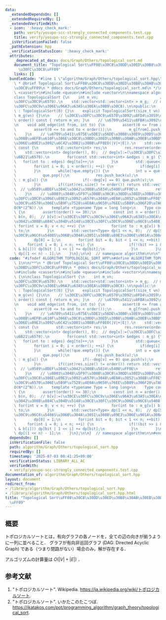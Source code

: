 ```yaml
---
data:
  _extendedDependsOn: []
  _extendedRequiredBy: []
  _extendedVerifiedWith:
  - icon: ':heavy_check_mark:'
    path: verify/yosupo-scc-strongly_connected_components.test.cpp
    title: verify/yosupo-scc-strongly_connected_components.test.cpp
  _isVerificationFailed: false
  _pathExtension: hpp
  _verificationStatusIcon: ':heavy_check_mark:'
  attributes:
    _deprecated_at_docs: docs/Graph/Others/topological_sort.md
    document_title: "Topological Sort\uFF08\u30C8\u30DD\u30ED\u30B8\u30AB\u30EB\u30BD\
      \u30FC\u30C8\uFF09"
    links: []
  bundledCode: "#line 1 \"algorithm/Graph/Others/topological_sort.hpp\"\n\n\n\n/**\n\
    \ * @brief Topological Sort\uFF08\u30C8\u30DD\u30ED\u30B8\u30AB\u30EB\u30BD\u30FC\
    \u30C8\uFF09\n * @docs docs/Graph/Others/topological_sort.md\n */\n\n#include\
    \ <cassert>\n#include <queue>\n#include <vector>\n\nnamespace algorithm {\n\n\
    class TopologicalSort {\n    int m_vn;                            // m_vn:=(\u30CE\
    \u30FC\u30C9\u6570).\n    std::vector<std::vector<int> > m_g;  // m_g[v]:=(\u30CE\
    \u30FC\u30C9v\u306E\u96A3\u63A5\u30EA\u30B9\u30C8).\n\npublic:\n    TopologicalSort()\
    \ : TopologicalSort(0) {}\n    explicit TopologicalSort(size_t vn) : m_vn(vn),\
    \ m_g(vn) {}\n\n    // \u30CE\u30FC\u30C9\u6570\u3092\u8FD4\u3059\uFF0E\n    int\
    \ order() const { return m_vn; }\n    // \u6709\u5411\u8FBA\u3092\u5F35\u308B\uFF0E\
    \n    void add_edge(int from, int to) {\n        assert(0 <= from and from < order());\n\
    \        assert(0 <= to and to < order());\n        m_g[from].push_back(to);\n\
    \    }\n    // \u6709\u5411\u975E\u5DE1\u56DE\u30B0\u30E9\u30D5\u306B\u5BFE\u3059\
    \u308B\u4EFB\u610F\u306E\u30C8\u30DD\u30ED\u30B8\u30AB\u30EB\u30BD\u30FC\u30C8\
    \u306E\u89E3\u3092\u6C42\u3081\u308B\uFF0EO(|V|+|E|).\n    std::vector<int> topological_sort()\
    \ const {\n        std::vector<int> res;\n        res.reserve(order());\n    \
    \    std::vector<int> deg(order(), 0);  // deg[v]:=(\u30CE\u30FC\u30C9v\u306E\u5165\
    \u6B21\u6570).\n        for(const std::vector<int> &edges : m_g) {\n         \
    \   for(int to : edges) deg[to]++;\n        }\n        std::queue<int> que;\n\
    \        for(int i = 0; i < order(); ++i) {\n            if(deg[i] == 0) que.push(i);\n\
    \        }\n        while(!que.empty()) {\n            int u = que.front();\n\
    \            que.pop();\n            res.push_back(u);\n            for(int v\
    \ : m_g[u]) {\n                if(--deg[v] == 0) que.push(v);\n            }\n\
    \        }\n        if((int)res.size() != order()) return std::vector<int>();\
    \  // \u9589\u8DEF\u304C\u3042\u308B\u5834\u5408\uFF0E\n        return res;\n\
    \    }\n    // \u8003\u3048\u5F97\u308B\u30C8\u30DD\u30ED\u30B8\u30AB\u30EB\u30BD\
    \u30FC\u30C8\u306E\u89E3\u3092\u6570\u3048\u4E0A\u3052\u308B\uFF0E\u30CE\u30FC\
    \u30C9\u6570\u306E\u5B9F\u7528\u4E0A\u9650\u76EE\u5B89\u306F20\u7A0B\u5EA6\uFF0E\
    O(N*(2^N)).\n    template <typename Type = long long>\n    Type count_up() const\
    \ {\n        assert(order() <= 30);\n        const int n = order();\n        std::vector<int>\
    \ b(n, 0);  // b[v]:=(\u30CE\u30FC\u30C9v\u306E\u96A3\u63A5\u30EA\u30B9\u30C8\u306B\
    \u3042\u308B\u884C\u304D\u5148\u30CE\u30FC\u30C9\u306E\u96C6\u5408).\n       \
    \ for(int v = 0; v < n; ++v) {\n            for(int to : m_g[v]) b[v] |= 1 <<\
    \ to;\n        }\n        std::vector<Type> dp(1 << n, 0);  // dp[S]:=(\u30CE\u30FC\
    \u30C9\u96C6\u5408S\u306B\u304A\u3051\u308B\u89E3\u306E\u901A\u308A\u6570).\n\
    \        dp[0] = 1;\n        for(int bit = 0; bit < 1 << n; ++bit) {\n       \
    \     for(int i = 0; i < n; ++i) {\n                if(!(bit >> i & 1) and !(bit\
    \ & b[i])) dp[bit | 1 << i] += dp[bit];\n            }\n        }\n        return\
    \ dp[(1 << n) - 1];\n    }\n};\n\n}  // namespace algorithm\n\n\n"
  code: "#ifndef ALGORITHM_TOPOLOGICAL_SORT_HPP\n#define ALGORITHM_TOPOLOGICAL_SORT_HPP\
    \ 1\n\n/**\n * @brief Topological Sort\uFF08\u30C8\u30DD\u30ED\u30B8\u30AB\u30EB\
    \u30BD\u30FC\u30C8\uFF09\n * @docs docs/Graph/Others/topological_sort.md\n */\n\
    \n#include <cassert>\n#include <queue>\n#include <vector>\n\nnamespace algorithm\
    \ {\n\nclass TopologicalSort {\n    int m_vn;                            // m_vn:=(\u30CE\
    \u30FC\u30C9\u6570).\n    std::vector<std::vector<int> > m_g;  // m_g[v]:=(\u30CE\
    \u30FC\u30C9v\u306E\u96A3\u63A5\u30EA\u30B9\u30C8).\n\npublic:\n    TopologicalSort()\
    \ : TopologicalSort(0) {}\n    explicit TopologicalSort(size_t vn) : m_vn(vn),\
    \ m_g(vn) {}\n\n    // \u30CE\u30FC\u30C9\u6570\u3092\u8FD4\u3059\uFF0E\n    int\
    \ order() const { return m_vn; }\n    // \u6709\u5411\u8FBA\u3092\u5F35\u308B\uFF0E\
    \n    void add_edge(int from, int to) {\n        assert(0 <= from and from < order());\n\
    \        assert(0 <= to and to < order());\n        m_g[from].push_back(to);\n\
    \    }\n    // \u6709\u5411\u975E\u5DE1\u56DE\u30B0\u30E9\u30D5\u306B\u5BFE\u3059\
    \u308B\u4EFB\u610F\u306E\u30C8\u30DD\u30ED\u30B8\u30AB\u30EB\u30BD\u30FC\u30C8\
    \u306E\u89E3\u3092\u6C42\u3081\u308B\uFF0EO(|V|+|E|).\n    std::vector<int> topological_sort()\
    \ const {\n        std::vector<int> res;\n        res.reserve(order());\n    \
    \    std::vector<int> deg(order(), 0);  // deg[v]:=(\u30CE\u30FC\u30C9v\u306E\u5165\
    \u6B21\u6570).\n        for(const std::vector<int> &edges : m_g) {\n         \
    \   for(int to : edges) deg[to]++;\n        }\n        std::queue<int> que;\n\
    \        for(int i = 0; i < order(); ++i) {\n            if(deg[i] == 0) que.push(i);\n\
    \        }\n        while(!que.empty()) {\n            int u = que.front();\n\
    \            que.pop();\n            res.push_back(u);\n            for(int v\
    \ : m_g[u]) {\n                if(--deg[v] == 0) que.push(v);\n            }\n\
    \        }\n        if((int)res.size() != order()) return std::vector<int>();\
    \  // \u9589\u8DEF\u304C\u3042\u308B\u5834\u5408\uFF0E\n        return res;\n\
    \    }\n    // \u8003\u3048\u5F97\u308B\u30C8\u30DD\u30ED\u30B8\u30AB\u30EB\u30BD\
    \u30FC\u30C8\u306E\u89E3\u3092\u6570\u3048\u4E0A\u3052\u308B\uFF0E\u30CE\u30FC\
    \u30C9\u6570\u306E\u5B9F\u7528\u4E0A\u9650\u76EE\u5B89\u306F20\u7A0B\u5EA6\uFF0E\
    O(N*(2^N)).\n    template <typename Type = long long>\n    Type count_up() const\
    \ {\n        assert(order() <= 30);\n        const int n = order();\n        std::vector<int>\
    \ b(n, 0);  // b[v]:=(\u30CE\u30FC\u30C9v\u306E\u96A3\u63A5\u30EA\u30B9\u30C8\u306B\
    \u3042\u308B\u884C\u304D\u5148\u30CE\u30FC\u30C9\u306E\u96C6\u5408).\n       \
    \ for(int v = 0; v < n; ++v) {\n            for(int to : m_g[v]) b[v] |= 1 <<\
    \ to;\n        }\n        std::vector<Type> dp(1 << n, 0);  // dp[S]:=(\u30CE\u30FC\
    \u30C9\u96C6\u5408S\u306B\u304A\u3051\u308B\u89E3\u306E\u901A\u308A\u6570).\n\
    \        dp[0] = 1;\n        for(int bit = 0; bit < 1 << n; ++bit) {\n       \
    \     for(int i = 0; i < n; ++i) {\n                if(!(bit >> i & 1) and !(bit\
    \ & b[i])) dp[bit | 1 << i] += dp[bit];\n            }\n        }\n        return\
    \ dp[(1 << n) - 1];\n    }\n};\n\n}  // namespace algorithm\n\n#endif\n"
  dependsOn: []
  isVerificationFile: false
  path: algorithm/Graph/Others/topological_sort.hpp
  requiredBy: []
  timestamp: '2025-07-03 00:41:25+09:00'
  verificationStatus: LIBRARY_ALL_AC
  verifiedWith:
  - verify/yosupo-scc-strongly_connected_components.test.cpp
documentation_of: algorithm/Graph/Others/topological_sort.hpp
layout: document
redirect_from:
- /library/algorithm/Graph/Others/topological_sort.hpp
- /library/algorithm/Graph/Others/topological_sort.hpp.html
title: "Topological Sort\uFF08\u30C8\u30DD\u30ED\u30B8\u30AB\u30EB\u30BD\u30FC\u30C8\
  \uFF09"
---
```

## 概要

トポロジカルソートとは，有向グラフの各ノードを，全ての辺の向きが揃うように一列に並べること．
グラフが有向非巡回グラフ (DAG: Directed Acyclic Graph) である（つまり閉路がない）場合のみ，解が存在する．

アルゴリズムの計算量は $O(\lvert V \rvert + \lvert E \rvert)$ ．


## 参考文献

1. "トポロジカルソート". Wikipedia. <https://ja.wikipedia.org/wiki/トポロジカルソート>.
1. "トポロジカルソート". いかたこのたこつぼ. <https://ikatakos.com/pot/programming_algorithm/graph_theory/topological_sort>.
